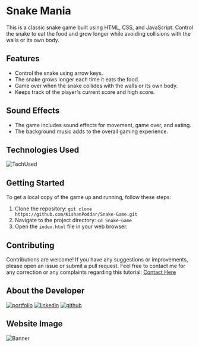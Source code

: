 # Snake Mania

This is a classic snake game built using HTML, CSS, and JavaScript. Control the snake to eat the food and grow longer while avoiding collisions with the walls or its own body.


## Features

- Control the snake using arrow keys.
- The snake grows longer each time it eats the food.
- Game over when the snake collides with the walls or its own body.
- Keeps track of the player's current score and high score.


## Sound Effects

- The game includes sound effects for movement, game over, and eating.
- The background music adds to the overall gaming experience.


## Technologies Used

![TechUsed](https://skillicons.dev/icons?i=html,css,js&theme=dark&perline=8)


## Getting Started

To get a local copy of the game up and running, follow these steps:

1. Clone the repository: `git clone https://github.com/KishanPoddar/Snake-Game.git`
2. Navigate to the project directory: `cd Snake-Game`
3. Open the `index.html` file in your web browser.


## Contributing

Contributions are welcome! If you have any suggestions or improvements, please open an issue or submit a pull request.
Feel free to contact me for any correction or any complaints regarding this tutorial: [Contact Here](https://kishanpoddar.netlify.app/#contact)


## About the Developer

[![portfolio](https://img.shields.io/badge/portfolio-teal?style=for-the-badge&logo=ko-fi&logoColor=white)](https://kishanpoddar.netlify.app/)
[![linkedin](https://img.shields.io/badge/linkedin-0A66C2?style=for-the-badge&logo=linkedin&logoColor=white)](https://www.linkedin.com/in/kishan-poddar-b350b01b1/)
[![github](https://img.shields.io/badge/Github-gray?style=for-the-badge&logo=github&logoColor=white)](https://github.com/KishanPoddar)


## Website Image
![Banner](https://res.cloudinary.com/dme5v0kzb/image/upload/v1704537430/Github/Snake_Mania.png)